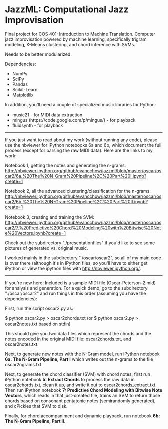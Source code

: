 JazzML: Computational Jazz Improvisation
======

Final project for COS 401: Introduction to Machine Translation. Computer jazz improvisation powered by machine learning,
specifically trigram modeling, K-Means clustering, and chord inference with SVMs.

Needs to be better modularized.

Dependencies:
<ul>
  <li>NumPy</li>
  <li>SciPy</li>
  <li>Pandas</li>
  <li>Scikit-Learn</li>
  <li>Matplotlib</li>
</ul>

In addition, you'll need a couple of specialized music libraries for Python:

<ul>
  <li>music21 - for MIDI data extraction</li>
  <li>mingus (https://code.google.com/p/mingus/) - for playback</li>
  <li>fluidsynth - for playback</li>
</ul>

----------

If you just want to read about my work (without running any code), please use the nbviewer for iPython notebooks 6a and 6b, which document the full process (except for parsing the raw MIDI data). Here are the links to my work:

Notebook 1, getting the notes and generating the n-grams:
http://nbviewer.ipython.org/github/evancchow/jazzml/blob/master/oscar/oscar2/6a.%20The%20N-Gram%20Pipeline%2C%20Part%20I.ipynb?create=1

Notebook 2, all the advanced clustering/classification for the n-grams:
http://nbviewer.ipython.org/github/evancchow/jazzml/blob/master/oscar/oscar2/6b.%20The%20N-Gram%20Pipeline%2C%20Part%20II.ipynb?create=1

Notebook 3, creating and training the SVM:
http://nbviewer.ipython.org/github/evancchow/jazzml/blob/master/oscar/oscar2/7.%20Predictive%20Chord%20Modeling%20with%20Bitwise%20Note%20Vectors.ipynb?create=1

Check out the subdirectory "./presentationfiles" if you'd like to see some pictures of generated vs. original music.

I worked mainly in the subdirectory "./oscar/oscar2", so all of my main code is over there (although it's in iPython files, so you'll have to either get iPython or view the ipython files with http://nbviewer.ipython.org/.

----------

If you're new here: Included is a sample MIDI file (Oscar-Peterson-2.mid) for analysis and generation. For a quick demo, go to the subdirectory "./oscar/oscar2" and run things in this order (assuming you have the dependencies):

First, run the script oscar2.py as:

$ python oscar2.py > oscar2chords.txt
(or $ python oscar2.py > oscar2notes.txt based on stdin)

This should give you two data files which represent the chords and the notes encoded in the original MIDI file: oscar2chords.txt, and oscar2notes.txt.

Next, to generate new notes with the N-Gram model, run iPython notebook <b>6a: The N-Gram Pipeline, Part I</b> which writes out the n-grams to the file oscar2ngrams.txt.

Next, to generate the chord classifier (SVM) with chord notes, first run iPython notebook <b>5: Extract Chords</b> to process the raw data in oscar2chords.txt, clean it up, and write it out to oscar2chords_extract.txt. Then run iPython notebook <b>7: Predictive Chord Modeling with Bitwise Note Vectors</b>, which reads in that just-created file, trains an SVM to return those chords based on consonant pentatonic notes (semirandomly generated), and cPickles that SVM to disk.

Finally, for chord accompaniment and dynamic playback, run notebook <b>6b: The N-Gram Pipeline, Part II</b>.
